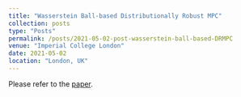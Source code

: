 ```yaml
---
title: "Wasserstein Ball-based Distributionally Robust MPC"
collection: posts
type: "Posts"
permalink: /posts/2021-05-02-post-wasserstein-ball-based-DRMPC
venue: "Imperial College London"
date: 2021-05-02
location: "London, UK"
---
```


Please refer to the [paper](/files/pdf/PSE.pdf).

